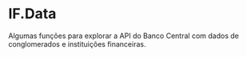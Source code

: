 # IF.Data

Algumas funções para explorar a API do Banco Central com dados de conglomerados e instituições financeiras.

